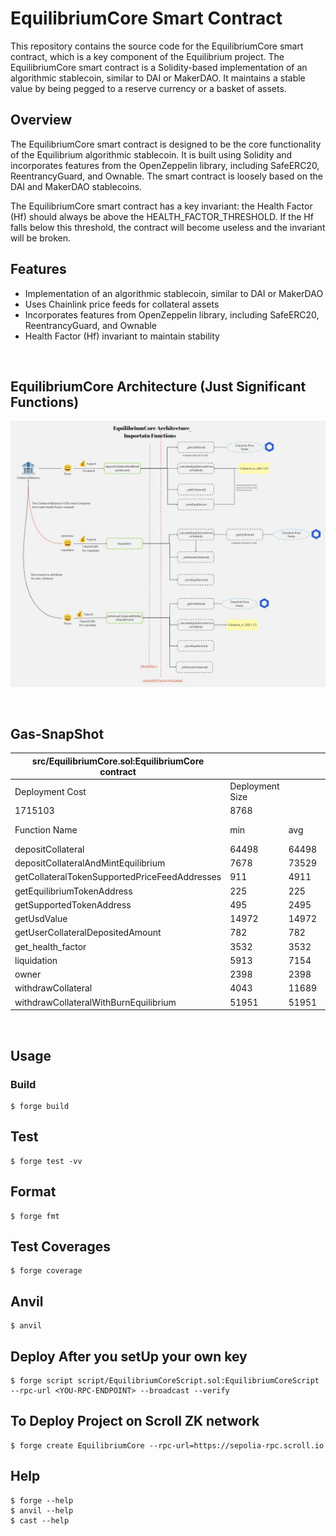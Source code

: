 # EquilibriumCore Smart Contract

This repository contains the source code for the EquilibriumCore smart contract, which is a key component of the Equilibrium project. The EquilibriumCore smart contract is a Solidity-based implementation of an algorithmic stablecoin, similar to DAI or MakerDAO. It maintains a stable value by being pegged to a reserve currency or a basket of assets.

## Overview
The EquilibriumCore smart contract is designed to be the core functionality of the Equilibrium algorithmic stablecoin. It is built using Solidity and incorporates features from the OpenZeppelin library, including SafeERC20, ReentrancyGuard, and Ownable. The smart contract is loosely based on the DAI and MakerDAO stablecoins.

The EquilibriumCore smart contract has a key invariant: the Health Factor (Hf) should always be above the HEALTH_FACTOR_THRESHOLD. If the Hf falls below this threshold, the contract will become useless and the invariant will be broken.

## Features
- Implementation of an algorithmic stablecoin, similar to DAI or MakerDAO
- Uses Chainlink price feeds for collateral assets
- Incorporates features from OpenZeppelin library, including SafeERC20, ReentrancyGuard, and Ownable
- Health Factor (Hf) invariant to maintain stability

<br />

## EquilibriumCore Architecture (Just Significant Functions)
![EquilibriumCoreArchitecture](/EquilibriumCoreArchitecture.jpg 'Equilibrium Core Architecture Diagram')

<br />

## Gas-SnapShot
| src/EquilibriumCore.sol:EquilibriumCore contract |                 |       |        |        |         |
|--------------------------------------------------|-----------------|-------|--------|--------|---------|
| Deployment Cost                                  | Deployment Size |       |        |        |         |
| 1715103                                          | 8768            |       |        |        |         |
| Function Name                                    | min             | avg   | median | max    | # calls |
| depositCollateral                                | 64498           | 64498 | 64498  | 64498  | 1       |
| depositCollateralAndMintEquilibrium              | 7678            | 73529 | 62853  | 153153 | 77      |
| getCollateralTokenSupportedPriceFeedAddresses    | 911             | 4911  | 4911   | 8911   | 2       |
| getEquilibriumTokenAddress                       | 225             | 225   | 225    | 225    | 4       |
| getSupportedTokenAddress                         | 495             | 2495  | 2495   | 4495   | 2       |
| getUsdValue                                      | 14972           | 14972 | 14972  | 14972  | 256     |
| getUserCollateralDepositedAmount                 | 782             | 782   | 782    | 782    | 5       |
| get_health_factor                                | 3532            | 3532  | 3532   | 3532   | 3       |
| liquidation                                      | 5913            | 7154  | 7017   | 7913   | 5       |
| owner                                            | 2398            | 2398  | 2398   | 2398   | 1       |
| withdrawCollateral                               | 4043            | 11689 | 12605  | 17506  | 4       |
| withdrawCollateralWithBurnEquilibrium            | 51951           | 51951 | 51951  | 51951  | 1       |

<br />

## Usage

### Build

```shell
$ forge build
```

## Test

```shell
$ forge test -vv
```

## Format

```shell
$ forge fmt
```

## Test Coverages

```shell
$ forge coverage
```

## Anvil

```shell
$ anvil
```

## Deploy After you setUp your own key

```shell
$ forge script script/EquilibriumCoreScript.sol:EquilibriumCoreScript --rpc-url <YOU-RPC-ENDPOINT> --broadcast --verify
```
## To Deploy Project on Scroll ZK network
```shell
$ forge create EquilibriumCore --rpc-url=https://sepolia-rpc.scroll.io
```

## Help

```shell
$ forge --help
$ anvil --help
$ cast --help
```